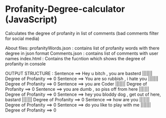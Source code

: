 # Profanity-Degree-calculator (JavaScript)
Calculates the degree of profanity in list of comments (bad comments filter for social media)

About files:
profanityWords.json : contains list of profanity words with there degree in json format
Comments.json : contains list of comments with user names
index.html : Contains the fucntion which shows the degree of profanity in console


OUTPUT STRUCTURE :
Sentence ==>  Hey u bitch , you are basterd ||||||| Degree of Profanity ==> 0
Sentence ==>  You are so rubbish , i hate you ||||||| Degree of Profanity ==> 0
Sentence ==>  you are Coder ||||||| Degree of Profanity ==> 0
Sentence ==>  you are dumb , so piss off from here ||||||| Degree of Profanity ==> 0
Sentence ==>  hey you bloddy dog , get out of here, bastard  ||||||| Degree of Profanity ==> 0
Sentence ==>  how are you ||||||| Degree of Profanity ==> 0
Sentence ==>  do you like to play with me ||||||| Degree of Profanity ==> 0
